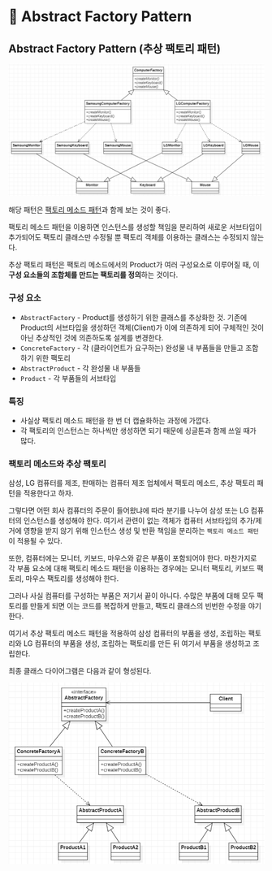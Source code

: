 # 📜 Abstract Factory Pattern

## Abstract Factory Pattern (추상 팩토리 패턴)

![Abstract-Factory](./imgs/abstract-factory-pattern-(0).png)

해당 패턴은 [팩토리 메소드 패턴](./Factory_Method_Pattern.md)과 함께 보는 것이 좋다.

팩토리 메소드 패턴을 이용하면 인스턴스를 생성할 책임을 분리하여 새로운 서브타입이 추가되어도 팩토리 클래스만 수정될 뿐 팩토리 객체를 이용하는 클래스는 수정되지 않는다.

추상 팩토리 패턴은 팩토리 메소드에서의 Product가 여러 구성요소로 이루어질 때, 이 **구성 요소들의 조합체를 만드는 팩토리를 정의**하는 것이다.

### 구성 요소

- `AbstractFactory` - Product를 생성하기 위한 클래스를 추상화한 것. 기존에 Product의 서브타입을 생성하던 객체(Client)가 이에 의존하게 되어 구체적인 것이 아닌 추상적인 것에 의존하도록 설계를 변경한다.
- `ConcreteFactory` - 각 (클라이언트가 요구하는) 완성물 내 부품들을 만들고 조합하기 위한 팩토리
- `AbstractProduct` - 각 완성물 내 부품들
- `Product` - 각 부품들의 서브타입

### 특징

- 사실상 팩토리 메소드 패턴을 한 번 더 캡슐화하는 과정에 가깝다.
- 각 팩토리의 인스턴스는 하나씩만 생성하면 되기 때문에 싱글톤과 함께 쓰일 때가 많다.

### 팩토리 메소드와 추상 팩토리

삼성, LG 컴퓨터를 제조, 판매하는 컴퓨터 제조 업체에서 팩토리 메소드, 추상 팩토리 패턴을 적용한다고 하자.

그렇다면 어떤 회사 컴퓨터의 주문이 들어왔냐에 따라 분기를 나누어 삼성 또는 LG 컴퓨터의 인스턴스를 생성해야 한다. 여기서 관련이 없는 객체가 컴퓨터 서브타입의 추가/제거에 영향을 받지 않기 위해 인스턴스 생성 및 반환 책임을 분리하는 `팩토리 메소드 패턴`이 적용될 수 있다.

또한, 컴퓨터에는 모니터, 키보드, 마우스와 같은 부품이 포함되어야 한다. 마찬가지로 각 부품 요소에 대해 팩토리 메소드 패턴을 이용하는 경우에는 모니터 팩토리, 키보드 팩토리, 마우스 팩토리를 생성해야 한다.

그러나 사실 컴퓨터를 구성하는 부품은 저기서 끝이 아니다. 수많은 부품에 대해 모두 팩토리를 만들게 되면 이는 코드를 복잡하게 만들고, 팩토리 클래스의 빈번한 수정을 야기한다.

여기서 추상 팩토리 메소드 패턴을 적용하여 삼성 컴퓨터의 부품을 생성, 조립하는 팩토리와 LG 컴퓨터의 부품을 생성, 조립하는 팩토리를 만든 뒤 여기서 부품을 생성하고 조립한다.

최종 클래스 다이어그램은 다음과 같이 형성된다.

![Abstract-Factory-Example](./imgs/abstract-factory-pattern-(1).png)
